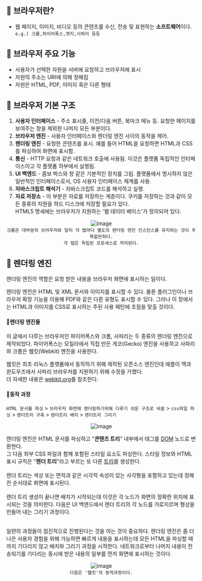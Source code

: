 ## 📒 브라우저란?
* 웹 페이지, 이미지, 비디오 등의 콘텐츠를 수신, 전송 및 표현하는 **소프트웨어**이다.<br>
`e.g.) 크롬,파이어폭스,엣지,사파리 등등`
## 📕 브라우저 주요 기능
* 사용자가 선택한 자원을 서버에 요청하고 브라우저에 표시
* 자원의 주소는 URI에 의해 정해짐
* 자원은 HTML, PDF, 이미지 혹은 다른 형태
## 📗 브라우저 기본 구조
1. **사용자 인터페이스** - 주소 표시줄, 이전/다음 버튼, 북마크 메뉴 등. 요청한 페이지를 보여주는 창을 제외한 나머지 모든 부분이다.
3. **브라우저 엔진** - 사용자 인터페이스와 렌더링 엔진 사이의 동작을 제어.
4. **렌더링 엔진** - 요청한 콘텐츠를 표시. 예를 들어 HTML을 요청하면 HTML과 CSS를 파싱하여 화면에 표시함.
5. **통신** - HTTP 요청과 같은 네트워크 호출에 사용됨. 이것은 플랫폼 독립적인 인터페이스이고 각 플랫폼 하부에서 실행됨.
6. **UI 백엔드** - 콤보 박스와 창 같은 기본적인 장치를 그림. 플랫폼에서 명시하지 않은 일반적인 인터페이스로서, OS 사용자 인터페이스 체계를 사용.
7. **자바스크립트 해석기** - 자바스크립트 코드를 해석하고 실행.
8. **자료 저장소** - 이 부분은 자료를 저장하는 계층이다. 쿠키를 저장하는 것과 같이 모든 종류의 자원을 하드 디스크에 저장할 필요가 있다.<br>
  HTML5 명세에는 브라우저가 지원하는 '웹 데이터 베이스'가 정의되어 있다.
<div align="center">

  ![image](https://user-images.githubusercontent.com/68471917/113722669-9b4f8580-972b-11eb-8373-b8cfc07fafdb.png)<br>
  `크롬은 대부분의 브라우저와 달리 각 탭마다 별도의 렌더링 엔진 인스턴스를 유지하는 것이 주목할만하다.`<br>
  `각 탭은 독립된 프로세스로 처리된다.`
</div>

## 📘 렌더링 엔진
렌더링 엔진의 역할은 요청 받은 내용을 브라우저 화면에 표시하는 일이다.

렌더링 엔진은 HTML 및 XML 문서와 이미지를 표시할 수 있다. 물론 플러그인이나 브라우저 확장 기능을 이용해 PDF와 같은 다른 유형도 표시할 수 있다. 그러나 이 장에서는 HTML과 이미지를 CSS로 표시하는 주된 사용 패턴에 초점을 맞출 것이다.
#### 📍렌더링 엔진들
이 글에서 다루는 브라우저인 파이어폭스와 크롬, 사파리는 두 종류의 렌더링 엔진으로 제작되었다. 파이어폭스는 모질라에서 직접 만든 게코(Gecko) 엔진을 사용하고 사파리와 크롬은 웹킷(Webkit) 엔진을 사용한다.

웹킷은 최초 리눅스 플랫폼에서 동작하기 위해 제작된 오픈소스 엔진인데 애플이 맥과 윈도우즈에서 사파리 브라우저를 지원하기 위해 수정을 가했다.<br> 더 자세한 내용은 [webkit.org](www.webkit.org)를 참조한다.
#### 📍동작 과정
`HTML 문서를 파싱` > `브라우저 화면에 랜더링하기위해 다루기 쉬운 구조로 바꿈` > `css파일 파싱` > `렌더트리 구축` > `렌더트리 배치` > `렌더트리 그리기`<br>
<div align="center">
  
  ![image](https://user-images.githubusercontent.com/68471917/113795517-121a6c00-9788-11eb-8193-8c7729a6acc1.png)
</div>

렌더링 엔진은 HTML 문서를 파싱하고 "**콘텐츠 트리**" 내부에서 태그를 [DOM](https://developer.mozilla.org/ko/docs/Web/API/Document_Object_Model/Introduction) 노드로 변환한다.<br>
그 다음 외부 CSS 파일과 함께 포함된 스타일 요소도 파싱한다. 스타일 정보와 HTML 표시 규칙은 "**렌더 트리**"라고 부르는 또 다른 [트리](https://github.com/songyouhyun/TIL/blob/main/ETC/ETC.md#%ED%8A%B8%EB%A6%ACtree%EB%9E%80)를 생성한다.<br><br>
렌더 트리는 색상 또는 면적과 같은 시각적 속성이 있는 사각형을 포함하고 있는데 정해진 순서대로 화면에 표시된다.<br><br>
렌더 트리 생성이 끝나면 배치가 시작되는데 이것은 각 노드가 화면의 정확한 위치에 표시되는 것을 의미한다. 다음은 UI 백엔드에서 렌더 트리의 각 노드를 가로지르며 형상을 만들어 내는 그리기 과정이다.<br><br>

일련의 과정들이 점진적으로 진행된다는 것을 아는 것이 중요하다. 렌더링 엔진은 좀 더 나은 사용자 경험을 위해 가능하면 빠르게 내용을 표시하는데 모든 HTML을 파싱할 때까지 기다리지 않고 배치와 그리기 과정을 시작한다. 네트워크로부터 나머지 내용이 전송되기를 기다리는 동시에 받은 내용의 일부를 먼저 화면에 표시하는 것이다.<br>

<div align="center">
  
  ![image](https://user-images.githubusercontent.com/68471917/113799463-164a8780-9790-11eb-9bba-27dc4296a86b.png)
  <br>`다음은 '웹킷'의 동작과정이다.`
</div>

